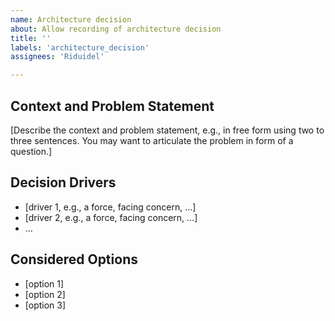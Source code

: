 ```yaml
---
name: Architecture decision
about: Allow recording of architecture decision
title: ''
labels: 'architecture_decision'
assignees: 'Riduidel'

---
```


<!--
Architecture decision process should contains at least three step
1. Expose the problem statement in the issue
2. Provide one comment for each envisionned solution
3. Sum up the decision in a last comment

All process of recording will be done by agile architecture tooling
-->

<!-- This should be in issue -->

## Context and Problem Statement

[Describe the context and problem statement, e.g., in free form using two to three sentences. You may want to articulate the problem in form of a question.]

## Decision Drivers <!-- optional -->

* [driver 1, e.g., a force, facing concern, …]
* [driver 2, e.g., a force, facing concern, …]
* … <!-- numbers of drivers can vary -->

## Considered Options

* [option 1]
* [option 2]
* [option 3]

<!-- This should be in comment describing each alternative -->
<!--
## Pros and Cons of [option 1]

[example | description | pointer to more information | …]  (optional)

* Good, because [argument a]
* Good, because [argument b]
* Bad, because [argument c]
* … 
-->

<!-- This should be in comment suming up decision -->
<!--
* Status: [proposed | rejected | accepted | deprecated | … | superseded by [ADR-0005](0005-example.md)] (optional)
* Deciders: [list everyone involved in the decision] (optional)
* Technical Story: [description | ticket/issue URL] (optional)

## Decision Outcome

Chosen option: "[option 1]", because [justification. e.g., only option, which meets k.o. criterion decision driver | which resolves force force | … | comes out best (see below)].

### Positive Consequences (optional)

* [e.g., improvement of quality attribute satisfaction, follow-up decisions required, …]
* …

### Negative Consequences (optional)

* [e.g., compromising quality attribute, follow-up decisions required, …]
* …
-->